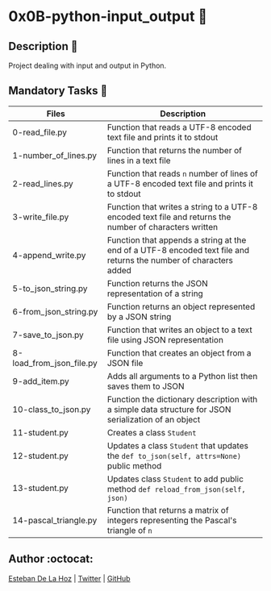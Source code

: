 # 0x0B-python-input_output :office:

## Description :moyai:

Project dealing with input and output in Python.

## Mandatory Tasks :book:

| Files | Description |
| ----- | ----------- |
| 0-read_file.py | Function that reads a UTF-8 encoded text file and prints it to stdout |
| 1-number_of_lines.py | Function that returns the number of lines in a text file |
| 2-read_lines.py | Function that reads `n` number of lines of a UTF-8 encoded text file and prints it to stdout |
| 3-write_file.py | Function that writes a string to a UTF-8 encoded text file and returns the number of characters written |
| 4-append_write.py | Function that appends a string at the end of a UTF-8 encoded text file and returns the number of characters added |
| 5-to_json_string.py | Function returns the JSON representation of a string |
| 6-from_json_string.py | Function returns an object represented by a JSON string |
| 7-save_to_json.py | Function that writes an object to a text file using JSON representation |
| 8-load_from_json_file.py | Function that creates an object from a JSON file |
| 9-add_item.py | Adds all arguments to a Python list then saves them to JSON |
| 10-class_to_json.py | Function the dictionary description with a simple data structure for JSON serialization of an object |
| 11-student.py | Creates a class `Student` |
| 12-student.py | Updates a class `Student` that updates the `def to_json(self, attrs=None)` public method |
| 13-student.py | Updates class `Student` to add public method `def reload_from_json(self, json)` |
| 14-pascal_triangle.py | Function that returns a matrix of integers representing the Pascal's triangle of `n` |


## Author :octocat:

[Esteban De La Hoz](https://www.linkedin.com/in/esteban-de-la-hoz-romero-b6270017b/) | [Twitter](https://twitter.com/Esteban18911) | [GitHub](https://github.com/Esteban18911)
